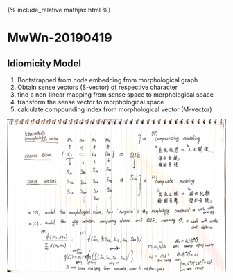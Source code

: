 {% include_relative mathjax.html %}

# MwWn-20190419

## Idiomicity Model
1. Bootstrapped from node embedding from morphological graph
3. Obtain sense vectors (S-vector) of respective character
2. find a non-linear mapping from sense space to morphological space
4. transform the sense vector to morphological space
5. calculate compounding index from morphological vector (M-vector)

![2019041901](assets/2019041901.jpg)